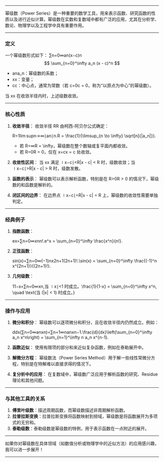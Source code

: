 
---

幂级数（Power Series）是一种重要的数学工具，用来表示函数、研究函数的性质以及进行近似计算。幂级数在实数和复数域中都有广泛的应用，尤其在分析学、数论、物理学以及工程学中具有重要作用。

---

### **定义**

一个幂级数形式如下：
∑n=0∞an(x−c)n
$$
\sum_{n=0}^\infty a_n (x - c)^n
$$
- ana_n：幂级数的系数；
- xx：变量；
- cc：中心点，通常为常数（若 c=0c = 0，称为“以原点为中心”的幂级数）。

当 xx 在收敛半径内时，上述级数收敛。

---

### **核心性质**

1. **收敛半径**： 收敛半径 RR 由柯西-阿贝尔公式确定：
    
    R=1lim sup⁡n→∞∣an∣n.R = \frac{1}{\limsup_{n \to \infty} \sqrt[n]{|a_n|}}.
    - 若 R=∞R = \infty，幂级数在整个数轴或复平面内都收敛。
    - 若 R=0R = 0，仅在 x=cx = c 处收敛。
2. **收敛性区间**： 当 xx 满足 ∣x−c∣<R|x - c| < R 时，级数收敛；当 ∣x−c∣>R|x - c| > R 时，级数发散。
    
3. **函数的表示**： 幂级数可以表示解析函数，特别是在 R>0R > 0 的情况下，幂级数的和函数是解析的。
    
4. **闭区间的边界**： 在边界点 ∣x−c∣=R|x - c| = R 上，幂级数的收敛性需要单独判定。
    

---

### **经典例子**

1. **指数函数**：
    
    ex=∑n=0∞xnn!.e^x = \sum_{n=0}^\infty \frac{x^n}{n!}.
2. **正弦函数**：
    
    sin⁡(x)=∑n=0∞(−1)nx2n+1(2n+1)!.\sin(x) = \sum_{n=0}^\infty \frac{(-1)^n x^{2n+1}}{(2n+1)!}.
3. **几何级数**：
    
    11−x=∑n=0∞xn,当 ∣x∣<1 时成立。\frac{1}{1-x} = \sum_{n=0}^\infty x^n, \quad \text{当 \(|x| < 1\) 时成立。}

---

### **操作与应用**

1. **微分和积分**： 幂级数可以逐项微分和积分，且在收敛半径内仍然成立。例如：
    
    ddx(∑n=0∞anxn)=∑n=1∞nanxn−1.\frac{d}{dx}\left(\sum_{n=0}^\infty a_n x^n\right) = \sum_{n=1}^\infty n a_n x^{n-1}.
2. **函数近似**： 使用有限项的部分和来近似复杂函数，例如在泰勒展开中。
    
3. **解微分方程**： 幂级数法（Power Series Method）用于解一些线性常微分方程，特别是在特解难以直接求得的情况下。
    
4. **复分析中的应用**： 在复数域中，幂级数广泛应用于解析函数的研究、Residue理论和其他问题。
    

---

### **与其他工具的关系**

1. **傅里叶级数**：描述周期函数，而幂级数描述非周期解析函数。
2. **拉普拉斯变换**：拉普拉斯变换将函数映射到频域，幂级数是将函数展开为多项式的无穷和。
3. **泰勒级数**：泰勒级数是幂级数的特例，用于表示函数在一点附近的展开。

---

如果你对幂级数在具体领域（如数值分析或物理学中的近似方法）的应用感兴趣，我可以进一步展开！

---




